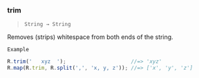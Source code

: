 ### trim

> ```String → String```

Removes (strips) whitespace from both ends of the string.

`Example`

```js
R.trim('   xyz  ');                     //=> 'xyz'
R.map(R.trim, R.split(',', 'x, y, z')); //=> ['x', 'y', 'z']
```
